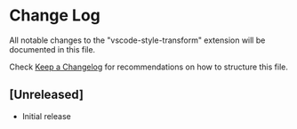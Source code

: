 # Change Log

All notable changes to the "vscode-style-transform" extension will be documented in this file.

Check [Keep a Changelog](http://keepachangelog.com/) for recommendations on how to structure this file.

## [Unreleased]

- Initial release